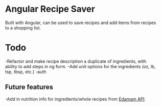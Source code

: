 # Angular Recipe Saver

Built with Angular, can be used to save recipes and add items from recipes to a shopping list.

# Todo

-Refactor and make recipe description a duplicate of ingredients, with ability to add steps in ng form.
-Add unit options for the ingredients (oz, lb, tsp, tbsp, etc.)
-auth

## Future features

-Add in nutrition info for ingredients/whole recipes from [Edamam API](https://www.edamam.com/).